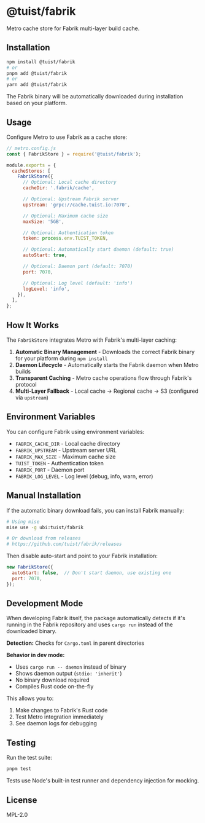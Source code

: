 # @tuist/fabrik

Metro cache store for Fabrik multi-layer build cache.

## Installation

```bash
npm install @tuist/fabrik
# or
pnpm add @tuist/fabrik
# or
yarn add @tuist/fabrik
```

The Fabrik binary will be automatically downloaded during installation based on your platform.

## Usage

Configure Metro to use Fabrik as a cache store:

```javascript
// metro.config.js
const { FabrikStore } = require('@tuist/fabrik');

module.exports = {
  cacheStores: [
    FabrikStore({
      // Optional: Local cache directory
      cacheDir: '.fabrik/cache',

      // Optional: Upstream Fabrik server
      upstream: 'grpc://cache.tuist.io:7070',

      // Optional: Maximum cache size
      maxSize: '5GB',

      // Optional: Authentication token
      token: process.env.TUIST_TOKEN,

      // Optional: Automatically start daemon (default: true)
      autoStart: true,

      // Optional: Daemon port (default: 7070)
      port: 7070,

      // Optional: Log level (default: 'info')
      logLevel: 'info',
    }),
  ],
};
```

## How It Works

The `FabrikStore` integrates Metro with Fabrik's multi-layer caching:

1. **Automatic Binary Management** - Downloads the correct Fabrik binary for your platform during `npm install`
2. **Daemon Lifecycle** - Automatically starts the Fabrik daemon when Metro builds
3. **Transparent Caching** - Metro cache operations flow through Fabrik's protocol
4. **Multi-Layer Fallback** - Local cache → Regional cache → S3 (configured via `upstream`)

## Environment Variables

You can configure Fabrik using environment variables:

- `FABRIK_CACHE_DIR` - Local cache directory
- `FABRIK_UPSTREAM` - Upstream server URL
- `FABRIK_MAX_SIZE` - Maximum cache size
- `TUIST_TOKEN` - Authentication token
- `FABRIK_PORT` - Daemon port
- `FABRIK_LOG_LEVEL` - Log level (debug, info, warn, error)

## Manual Installation

If the automatic binary download fails, you can install Fabrik manually:

```bash
# Using mise
mise use -g ubi:tuist/fabrik

# Or download from releases
# https://github.com/tuist/fabrik/releases
```

Then disable auto-start and point to your Fabrik installation:

```javascript
new FabrikStore({
  autoStart: false,  // Don't start daemon, use existing one
  port: 7070,
});
```

## Development Mode

When developing Fabrik itself, the package automatically detects if it's running in the Fabrik repository and uses `cargo run` instead of the downloaded binary.

**Detection:** Checks for `Cargo.toml` in parent directories

**Behavior in dev mode:**
- Uses `cargo run -- daemon` instead of binary
- Shows daemon output (`stdio: 'inherit'`)
- No binary download required
- Compiles Rust code on-the-fly

This allows you to:
1. Make changes to Fabrik's Rust code
2. Test Metro integration immediately
3. See daemon logs for debugging

## Testing

Run the test suite:

```bash
pnpm test
```

Tests use Node's built-in test runner and dependency injection for mocking.

## License

MPL-2.0
